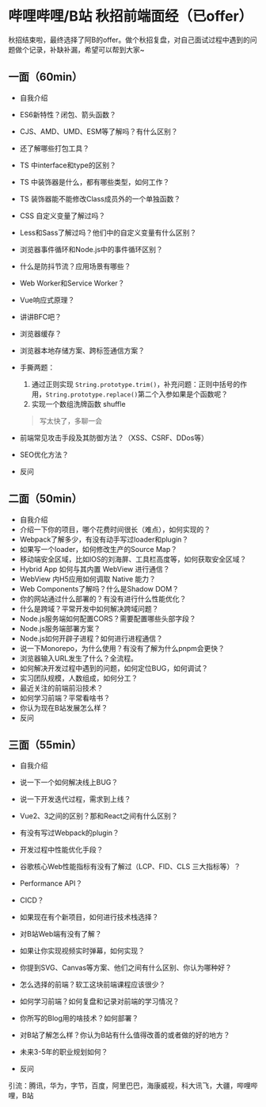 # 哔哩哔哩/B站 秋招前端面经（已offer）

秋招结束啦，最终选择了阿B的offer。做个秋招复盘，对自己面试过程中遇到的问题做个记录，补缺补漏，希望可以帮到大家~

## 一面（60min）

- 自我介绍
- ES6新特性？闭包、箭头函数？
- CJS、AMD、UMD、ESM等了解吗？有什么区别？
- 还了解哪些打包工具？
- TS 中interface和type的区别？
- TS 中装饰器是什么，都有哪些类型，如何工作？
- TS 装饰器能不能修改Class成员外的一个单独函数？
- CSS 自定义变量了解过吗？
- Less和Sass了解过吗？他们中的自定义变量有什么区别？
- 浏览器事件循环和Node.js中的事件循环区别？
- 什么是防抖节流？应用场景有哪些？
- Web Worker和Service Worker？
- Vue响应式原理？
- 讲讲BFC吧？
- 浏览器缓存？
- 浏览器本地存储方案、跨标签通信方案？
- 手撕两题：
  1. 通过正则实现 `String.prototype.trim()`，补充问题：正则中括号的作用，`String.prototype.replace()`第二个入参如果是个函数呢？
  2. 实现一个数组洗牌函数 shuffle

  > 写太快了，多聊一会
- 前端常见攻击手段及其防御方法？（XSS、CSRF、DDos等）
- SEO优化方法？
- 反问

## 二面（50min）

- 自我介绍
- 介绍一下你的项目，哪个花费时间很长（难点），如何实现的？
- Webpack了解多少，有没有动手写过loader和plugin？
- 如果写一个loader，如何修改生产的Source Map？
- 移动端安全区域，比如IOS的刘海屏、工具栏高度等，如何获取安全区域？
- Hybrid App 如何与其内置 WebView 进行通信？
- WebView 内H5应用如何调取 Native 能力？
- Web Components了解吗？什么是Shadow DOM？
- 你的网站通过什么部署的？有没有进行什么性能优化？
- 什么是跨域？平常开发中如何解决跨域问题？
- Node.js服务端如何配置CORS？需要配置哪些头部字段？
- Node.js服务端部署方案？
- Node.js如何开辟子进程？如何进行进程通信？
- 说一下Monorepo，为什么使用？有没有了解为什么pnpm会更快？
- 浏览器输入URL发生了什么？全流程。
- 如何解决开发过程中遇到的问题，如何定位BUG，如何调试？
- 实习团队规模，人数组成，如何分工？
- 最近关注的前端前沿技术？
- 如何学习前端？平常看啥书？
- 你认为现在B站发展怎么样？
- 反问

## 三面（55min）

- 自我介绍

- 说一下一个如何解决线上BUG？
- 说一下开发迭代过程，需求到上线？
- Vue2、3之间的区别？那和React之间有什么区别？
- 有没有写过Webpack的plugin？
- 开发过程中性能优化手段？
- 谷歌核心Web性能指标有没有了解过（LCP、FID、CLS 三大指标等）？
- Performance API？
- CICD？
- 如果现在有个新项目，如何进行技术栈选择？
- 对B站Web端有没有了解？
- 如果让你实现视频实时弹幕，如何实现？
- 你提到SVG、Canvas等方案、他们之间有什么区别、你认为哪种好？
- 怎么选择的前端？软工这块前端课程应该很少？
- 如何学习前端？如何复盘和记录对前端的学习情况？
- 你所写的Blog用的啥技术？如何部署？
- 对B站了解怎么样？你认为B站有什么值得改善的或者做的好的地方？
- 未来3-5年的职业规划如何？
- 反问



引流：腾讯，华为，字节，百度，阿里巴巴，海康威视，科大讯飞，大疆，哔哩哔哩，B站

